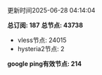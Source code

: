 更新时间2025-06-28 04:14:04

**总订阅: 187**
**总节点: 43738**
- vless节点: 24015
- hysteria2节点: 2

**google ping有效节点: 214**
